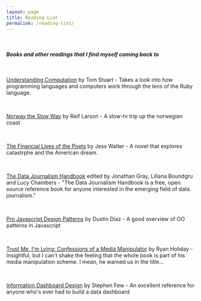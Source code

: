 ```yaml
---
layout: page
title: Reading List
permalink: /reading-list/
---
```


<br />

#### *Books and other readings that I find myself coming back to*

<br />

[Understanding Computation](http://amzn.com/1449329276) by Tom Stuart - Takes a look into how programming languages and computers work through the lens of the Ruby language.

<br />

[Norway the Slow Way](http://www.nytimes.com/interactive/2014/09/19/travel/reif-larsen-norway.html) by Reif Larson - A slow-tv trip up the norwegian coast

<br />

[The Financial Lives of the Poets](http://amzn.com/B002OKZCSE) by Jess Walter - A novel that explores catastrphe and the American dream.  

<br />

[The Data Journalism Handbook](http://datajournalismhandbook.org/1.0/en/) edited by Jonathan Gray, Liliana Boundgru and Lucy Chambers - "The Data Journalism Handbook is a free, open source reference book for anyone interested in the emerging field of data journalism."  

<br />

[Pro Javascript Design Patterns](http://amzn.com/159059908X) by Dustin Diaz - A good overview of OO patterns in Javascript

<br />

[Trust Me, I'm Lying: Confessions of a Media Manipulator](http://amzn.com/B0074VTHH0) by Ryan Holiday - Insightful, but I can't shake the feeling that the whole book is part of his media manipulation scheme.  I mean, he warned us in the title...

<br />

[Information Dashboard Design](http://amzn.com/0596100167) by Stephen Few - An excellent reference for anyone who's ever had to build a data dashboard

